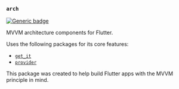 ### `arch`
[![Generic badge](https://img.shields.io/badge/pub-0.0.1+5-<COLOR>.svg)](https://pub.dev/packages/arch)

MVVM architecture components for Flutter.

Uses the following packages for its core features:
- [`get_it`](https://pub.dev/packages/get_it)
- [`provider`](https://pub.dev/packages/provider)

This package was created to help build Flutter apps with the MVVM principle in mind.
